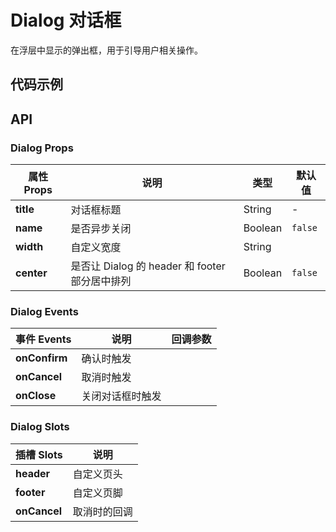 # Dialog 对话框

在浮层中显示的弹出框，用于引导用户相关操作。

## 代码示例

## API

### Dialog Props

| 属性 Props | 说明                                           | 类型    | 默认值  |
| ---------- | ---------------------------------------------- | ------- | ------- |
| **title**  | 对话框标题                                     | String  | -       |
| **name**   | 是否异步关闭                                   | Boolean | `false` |
| **width**  | 自定义宽度                                     | String  |         |
| **center** | 是否让 Dialog 的 header 和 footer 部分居中排列 | Boolean | `false` |

### Dialog Events

| 事件 Events   | 说明             | 回调参数 |
| ------------- | ---------------- | -------- |
| **onConfirm** | 确认时触发       |          |
| **onCancel**  | 取消时触发       |          |
| **onClose**   | 关闭对话框时触发 |          |


### Dialog Slots

| 插槽 Slots   | 说明         |
| ------------ | ------------ |
| **header**   | 自定义页头   |
| **footer**   | 自定义页脚   |
| **onCancel** | 取消时的回调 |

